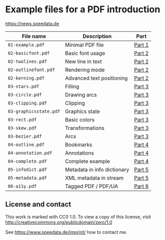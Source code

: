 # Example files for a PDF introduction

https://news.speedata.de

| File name              | Description                 | Part                                                        |
| ---------------------- | --------------------------- | ----------------------------------------------------------- |
| `01-example.pdf`       | Minimal PDF file            | [Part 1](https://news.speedata.de/2024/03/19/insidepdf-01/) |
| `02-basicfont.pdf`     | Basic font usage            | [Part 2](https://news.speedata.de/2024/03/25/insidepdf-02/) |
| `02-twolines.pdf`      | New line in text            | [Part 2](https://news.speedata.de/2024/03/25/insidepdf-02/) |
| `02-outlinefont.pdf`   | Rendering mode              | [Part 2](https://news.speedata.de/2024/03/25/insidepdf-02/) |
| `02-kerning.pdf`       | Advanced text positioning   | [Part 2](https://news.speedata.de/2024/03/25/insidepdf-02/) |
| `03-stars.pdf`         | Filling                     | [Part 3](https://news.speedata.de/2024/04/08/insidepdf-03)  |
| `03-circle.pdf`        | Drawing arcs                | [Part 3](https://news.speedata.de/2024/04/08/insidepdf-03)  |
| `03-clipping.pdf`      | Clipping                    | [Part 3](https://news.speedata.de/2024/04/08/insidepdf-03)  |
| `03-graphicsstate.pdf` | Graphics state              | [Part 3](https://news.speedata.de/2024/04/08/insidepdf-03)  |
| `03-rect.pdf`          | Basic colors                | [Part 3](https://news.speedata.de/2024/04/08/insidepdf-03)  |
| `03-skew.pdf`          | Transformations             | [Part 3](https://news.speedata.de/2024/04/08/insidepdf-03)  |
| `03-bezier.pdf`        | Arcs                        | [Part 3](https://news.speedata.de/2024/04/08/insidepdf-03)  |
| `04-outline.pdf`       | Bookmarks                   | [Part 4](https://news.speedata.de/2024/04/16/insidepdf-04)  |
| `04-annotation.pdf`    | Annotations                 | [Part 4](https://news.speedata.de/2024/04/16/insidepdf-04)  |
| `04-complete.pdf`      | Complete example            | [Part 4](https://news.speedata.de/2024/04/16/insidepdf-04)  |
| `05-infodict.pdf`      | Metadata in info dictionary | [Part 5](https://news.speedata.de/2024/04/23/insidepdf-05)  |
| `05-metadata.pdf`      | XML metadata in stream      | [Part 5](https://news.speedata.de/2024/04/23/insidepdf-05)  |
| `06-a11y.pdf`          | Tagged PDF / PDF/UA         | [Part 6](https://news.speedata.de/2024/06/11/insidepdf-06)  |

## License and contact

This work is marked with CC0 1.0. To view a copy of this license, visit <http://creativecommons.org/publicdomain/zero/1.0>

See https://www.speedata.de/imprint/ how to contact me.



